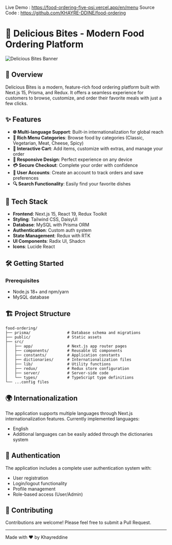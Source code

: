 Live Demo : https://food-ordering-five-psi.vercel.app/en/menu
Source Code : https://github.com/KHAYRE-DDINE/food-ordering

# 🍔 Delicious Bites - Modern Food Ordering Platform

![Delicious Bites Banner](https://images.unsplash.com/photo-1567620832903-9fc6debc209f?q=80&w=1380&auto=format&fit=crop&ixlib=rb-4.0.3&ixid=M3wxMjA3fDB8MHxwaG90by1wYWdlfHx8fGVufDB8fHx8fA%3D%3D)

## 🌟 Overview

Delicious Bites is a modern, feature-rich food ordering platform built with Next.js 15, Prisma, and Redux. It offers a seamless experience for customers to browse, customize, and order their favorite meals with just a few clicks.

## ✨ Features

- **🌐 Multi-language Support**: Built-in internationalization for global reach
- **🍕 Rich Menu Categories**: Browse food by categories (Classic, Vegetarian, Meat, Cheese, Spicy)
- **🛒 Interactive Cart**: Add items, customize with extras, and manage your order
- **📱 Responsive Design**: Perfect experience on any device
- **💳 Secure Checkout**: Complete your order with confidence
- **👤 User Accounts**: Create an account to track orders and save preferences
- **🔍 Search Functionality**: Easily find your favorite dishes

## 🚀 Tech Stack

- **Frontend**: Next.js 15, React 19, Redux Toolkit
- **Styling**: Tailwind CSS, DaisyUI
- **Database**: MySQL with Prisma ORM
- **Authentication**: Custom auth system
- **State Management**: Redux with RTK
- **UI Components**: Radix UI, Shadcn
- **Icons**: Lucide React

## 🛠️ Getting Started

### Prerequisites

- Node.js 18+ and npm/yarn
- MySQL database

## 🏗️ Project Structure

```
food-ordering/
├── prisma/                # Database schema and migrations
├── public/                # Static assets
├── src/
│   ├── app/               # Next.js app router pages
│   ├── components/        # Reusable UI components
│   ├── constants/         # Application constants
│   ├── dictionaries/      # Internationalization files
│   ├── lib/               # Utility functions
│   ├── redux/             # Redux store configuration
│   ├── server/            # Server-side code
│   └── types/             # TypeScript type definitions
└── ...config files
```

## 🌍 Internationalization

The application supports multiple languages through Next.js internationalization features. Currently implemented languages:
- English
- Additional languages can be easily added through the dictionaries system

## 🔐 Authentication

The application includes a complete user authentication system with:
- User registration
- Login/logout functionality
- Profile management
- Role-based access (User/Admin)

## 👥 Contributing

Contributions are welcome! Please feel free to submit a Pull Request.

---

Made with ❤️ by Khayreddine
